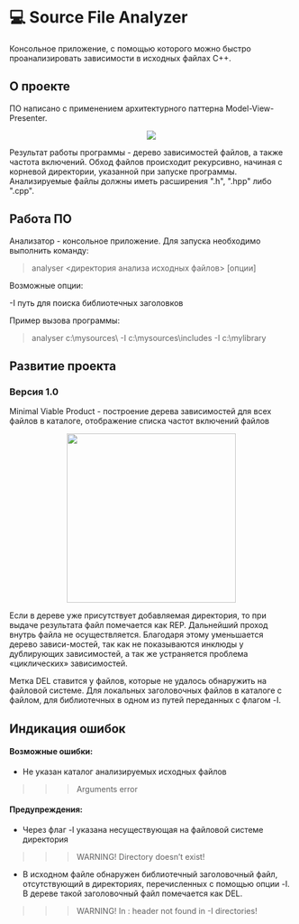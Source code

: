 # 💻 Source File Analyzer
Консольное приложение, с помощью которого можно быстро проанализировать зависимости в исходных файлах С++. 
## О проекте

ПО написано с применением архитектурного паттерна Model-View-Presenter.
<p align="center">
  <img src="https://github.com/RNOVOSELOV/sources_analyzer/blob/main/images/UML.svg"/>
</p>

Результат работы программы - дерево зависимостей файлов, а также частота включений. Обход файлов происходит рекурсивно, начиная с корневой директории, указанной при запуске программы. Анализируемые файлы должны иметь расширения ".h", ".hpp" либо ".cpp".

## Работа ПО
Анализатор - консольное приложение. Для запуска необходимо выполнить команду:
> analyser <директория анализа исходных файлов> [опции]

Возможные опции:

-I путь для поиска библиотечных заголовков

Пример вызова программы:
> analyser c:\mysources\ -I c:\mysources\includes -I c:\mylibrary

## Развитие проекта

### Версия 1.0

Minimal Viable Product - построение дерева зависимостей для всех файлов в каталоге, отображение списка частот включений файлов

<p align="center">
  <img src="https://github.com/RNOVOSELOV/sources_analyzer/blob/main/images/result_1.png" height="300"/>
</p>


Если в дереве уже присутствует добавляемая директория, то при выдаче результата файл помечается как REP. Дальнейший проход внутрь файла не осуществляется. 
Благодаря этому уменьшается дерево зависи-мостей, так как не показываются инклюды у дублирующих зависимостей, а так же устраняется проблема «циклических» зависимостей. 

Метка DEL ставится у файлов, которые не удалось обнаружить на файловой системе. Для локальных заголовочных файлов в каталоге с файлом, для библиотечных в одном из путей переданных с флагом -I.

## Индикация ошибок

#### Возможные ошибки:
- Не указан каталог анализируемых исходных файлов
>>> Arguments error

#### Предупреждения:
- Через флаг -I указана несуществующая на файловой системе директория 
>>> WARNING! Directory <directory path> doesn’t exist!
- В исходном файле обнаружен библиотечный заголовочный файл, отсутствующий в директориях, перечисленных с помощью опции -I. В дереве такой заголовочный файл помечается как DEL.
>>> WARNING! In <filename>: header <library header> not found in -I directories!
